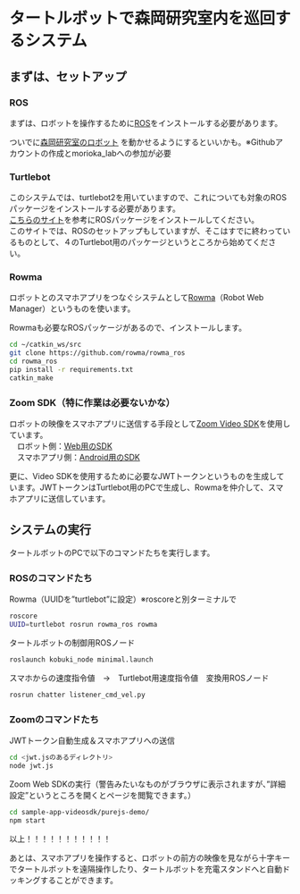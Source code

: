 # タートルボットで森岡研究室内を巡回するシステム
## まずは、セットアップ

### ROS
まずは、ロボットを操作するために[ROS](http://wiki.ros.org/ja)をインストールする必要があります。

ついでに[森岡研究室のロボット](https://github.com/morioka-lab/ros-instruction) を動かせるようにするといいかも。※Githubアカウントの作成とmorioka_labへの参加が必要


### Turtlebot
このシステムでは、turtlebot2を用いていますので、これについても対象のROSパッケージをインストールする必要があります。  
[こちらのサイト](https://qiita.com/s_makinaga/items/0547ae13f8f4687538e4)を参考にROSパッケージをインストールしてください。  
このサイトでは、ROSのセットアップもしていますが、そこはすでに終わっているものとして、４のTurtlebot用のパッケージというところから始めてください。

### Rowma
ロボットとのスマホアプリをつなぐシステムとして[Rowma](https://github.com/rowma)（Robot Web Manager）というものを使います。
  
Rowmaも必要なROSパッケージがあるので、インストールします。

```sh
cd ~/catkin_ws/src
git clone https://github.com/rowma/rowma_ros
cd rowma_ros
pip install -r requirements.txt
catkin_make
```
### Zoom SDK（特に作業は必要ないかな）
ロボットの映像をスマホアプリに送信する手段として[Zoom Video SDK](https://marketplace.zoom.us/docs/sdk/video/introduction/)を使用しています。  
　ロボット側：[Web用のSDK](https://marketplace.zoom.us/docs/sdk/video/web/)  
　スマホアプリ側：[Android用のSDK](https://marketplace.zoom.us/docs/sdk/video/android/)  

更に、Video SDKを使用するために必要なJWTトークンというものを生成しています。JWTトークンはTurtlebot用のPCで生成し、Rowmaを仲介して、スマホアプリに送信しています。

## システムの実行
タートルボットのPCで以下のコマンドたちを実行します。

### ROSのコマンドたち
Rowma（UUIDを”turtlebot”に設定）※roscoreと別ターミナルで
```sh
roscore
UUID=turtlebot rosrun rowma_ros rowma
```
タートルボットの制御用ROSノード
```sh
roslaunch kobuki_node minimal.launch
```
スマホからの速度指令値　→　Turtlebot用速度指令値　変換用ROSノード
```sh
rosrun chatter listener_cmd_vel.py
```
### Zoomのコマンドたち
JWTトークン自動生成＆スマホアプリへの送信
```sh
cd <jwt.jsのあるディレクトリ>
node jwt.js
```
Zoom Web SDKの実行（警告みたいなものがブラウザに表示されますが、”詳細設定”というところを開くとページを閲覧できます。）
```sh
cd sample-app-videosdk/purejs-demo/
npm start
```
以上！！！！！！！！！！！

あとは、スマホアプリを操作すると、ロボットの前方の映像を見ながら十字キーでタートルボットを遠隔操作したり、タートルボットを充電スタンドへと自動ドッキングすることができます。

